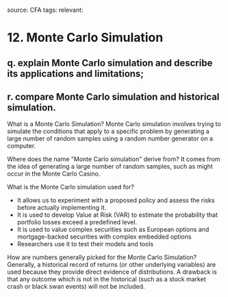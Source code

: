 source: CFA
tags: 
relevant: 

# 12. Monte Carlo Simulation

## q. explain Monte Carlo simulation and describe its applications and limitations;
## r. compare Monte Carlo simulation and historical simulation.

What is a Monte Carlo Simulation?
Monte Carlo simulation involves trying to simulate the conditions that apply to a specific problem by generating a large number of random samples using a random number generator on a computer.

Where does the name "Monte Carlo simulation" derive from?
It comes from the idea of generating a large number of random samples, such as might occur in the Monte Carlo Casino.

What is the Monte Carlo simulation used for?
- It allows us to experiment with a proposed policy and assess the risks before actually implementing it. 
- It is used to develop Value at Risk (VAR) to estimate the probability that portfolio losses exceed a predefined level.
- It is used to value complex securities such as European options and mortgage-backed securities with complex embedded options 
- Researchers use it to test their models and tools

How are numbers generally picked for the Monte Carlo Simulation?
Generally, a historical record of returns (or other underlying variables) are used because they provide direct evidence of distributions. A drawback is that any outcome which is not in the historical (such as a stock market crash or black swan events) will not be included.

